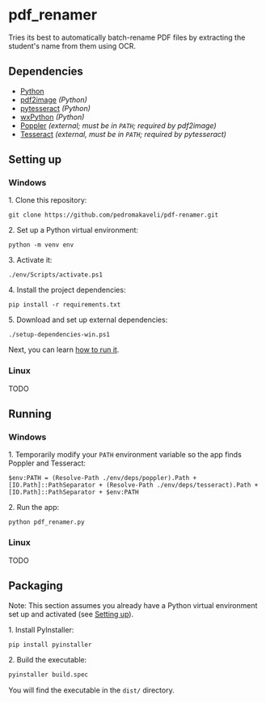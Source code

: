 # pdf_renamer

Tries its best to automatically batch-rename PDF files by extracting the student's name from them using OCR.

## Dependencies

- [Python](https://www.python.org/)
- [pdf2image](https://pypi.org/project/pdf2image/) *(Python)*
- [pytesseract](https://pypi.org/project/pytesseract/) *(Python)*
- [wxPython](https://pypi.org/project/wxPython/) *(Python)*
- [Poppler](https://poppler.freedesktop.org/) *(external; must be in `PATH`; required by pdf2image)*
- [Tesseract](https://tesseract-ocr.github.io/) *(external, must be in `PATH`; required by pytesseract)*

## Setting up

### Windows

1\. Clone this repository:

```pwsh
git clone https://github.com/pedromakaveli/pdf-renamer.git
```

2\. Set up a Python virtual environment:

```pwsh
python -m venv env
```

3\. Activate it:

```pwsh
./env/Scripts/activate.ps1
```

4\. Install the project dependencies:

```pwsh
pip install -r requirements.txt
```

5\. Download and set up external dependencies:

```pwsh
./setup-dependencies-win.ps1
```

Next, you can learn [how to run it](#running).

### Linux

TODO

## Running

### Windows

1\. Temporarily modify your `PATH` environment variable so the app finds Poppler and Tesseract:

```pwsh
$env:PATH = (Resolve-Path ./env/deps/poppler).Path + [IO.Path]::PathSeparator + (Resolve-Path ./env/deps/tesseract).Path + [IO.Path]::PathSeparator + $env:PATH
```

2\. Run the app:

```pwsh
python pdf_renamer.py
```

### Linux

TODO

## Packaging

Note: This section assumes you already have a Python virtual environment set up and activated (see [Setting up](#setting-up)).

1\. Install PyInstaller:

```sh
pip install pyinstaller
```

2\. Build the executable:

```sh
pyinstaller build.spec
```

You will find the executable in the `dist/` directory.
